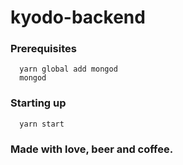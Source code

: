 # kyodo-backend

### Prerequisites

```
  yarn global add mongod
  mongod
```

### Starting up

```
  yarn start
```

### Made with love, beer and coffee.
